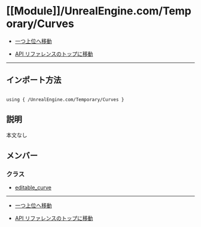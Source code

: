 # [[Module]]/UnrealEngine.com/Temporary/Curves

- [一つ上位へ移動](../main.md)

- [API リファレンスのトップに移動](/main.md)

---

## インポート方法

```verse

using { /UnrealEngine.com/Temporary/Curves }

```

## 説明

 本文なし

## メンバー

### クラス

- [editable_curve](./C_editable_curve/main.md)

---

- [一つ上位へ移動](../main.md)

- [API リファレンスのトップに移動](/main.md)
